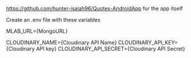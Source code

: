 https://github.com/hunter-isaiah96/Quotes-AndroidApp for the app itself

Create an .env file with these variables

MLAB_URL={MongoURL}

CLOUDINARY_NAME={Cloudinary API Name}
CLOUDINARY_API_KEY={Cloudinary API key}
CLOUDINARY_API_SECRET={Cloudinary API Secret}
